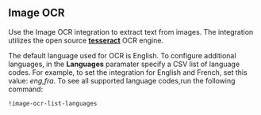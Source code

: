 ## Image OCR
Use the Image OCR integration to extract text from images. The integration utilizes the open source [**tesseract**](https://github.com/tesseract-ocr/tesseract/) OCR engine.

The default language used for OCR is English. To configure additional languages, in the **Languages** paramater specify a CSV list of language codes. For example, to set the integration for English and French, set this value: *eng,fra*. To see all supported language codes,run the following command:
```
!image-ocr-list-languages
```
 
